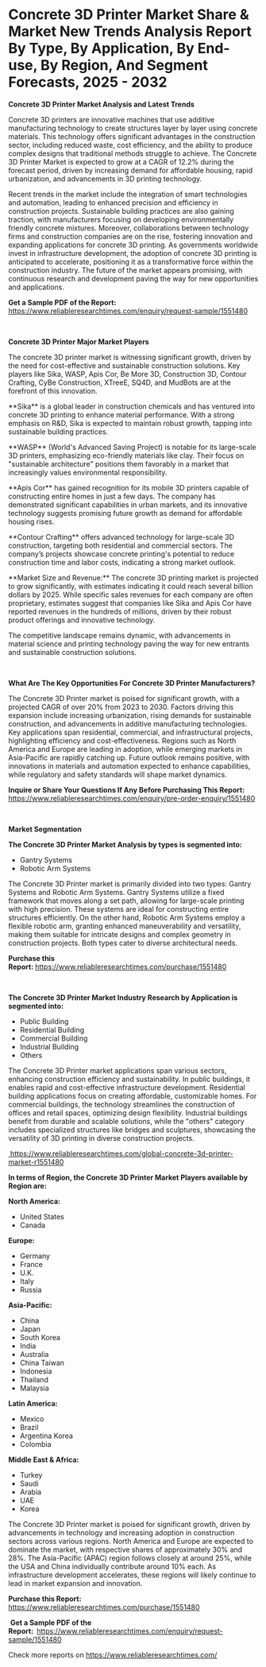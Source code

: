 <p><h1>Concrete 3D Printer Market Share & Market New Trends Analysis Report By Type, By Application, By End-use, By Region, And Segment Forecasts, 2025 - 2032</h1></p><p><strong>Concrete 3D Printer Market Analysis and Latest Trends</strong></p>
<p><p>Concrete 3D printers are innovative machines that use additive manufacturing technology to create structures layer by layer using concrete materials. This technology offers significant advantages in the construction sector, including reduced waste, cost efficiency, and the ability to produce complex designs that traditional methods struggle to achieve. The Concrete 3D Printer Market is expected to grow at a CAGR of 12.2% during the forecast period, driven by increasing demand for affordable housing, rapid urbanization, and advancements in 3D printing technology.</p><p>Recent trends in the market include the integration of smart technologies and automation, leading to enhanced precision and efficiency in construction projects. Sustainable building practices are also gaining traction, with manufacturers focusing on developing environmentally friendly concrete mixtures. Moreover, collaborations between technology firms and construction companies are on the rise, fostering innovation and expanding applications for concrete 3D printing. As governments worldwide invest in infrastructure development, the adoption of concrete 3D printing is anticipated to accelerate, positioning it as a transformative force within the construction industry. The future of the market appears promising, with continuous research and development paving the way for new opportunities and applications.</p></p>
<p><strong>Get a Sample PDF of the Report:&nbsp;</strong> <a href="https://www.reliableresearchtimes.com/enquiry/request-sample/1551480?utm_campaign=2479&utm_medium=2&utm_source=Github&utm_content=ia&utm_term=16022025&utm_id=concrete-3d-printer">https://www.reliableresearchtimes.com/enquiry/request-sample/1551480</a></p>
<p>&nbsp;</p>
<p><strong>Concrete 3D Printer Major Market Players</strong></p>
<p><p>The concrete 3D printer market is witnessing significant growth, driven by the need for cost-effective and sustainable construction solutions. Key players like Sika, WASP, Apis Cor, Be More 3D, Construction 3D, Contour Crafting, CyBe Construction, XTreeE, SQ4D, and MudBots are at the forefront of this innovation.</p><p>**Sika** is a global leader in construction chemicals and has ventured into concrete 3D printing to enhance material performance. With a strong emphasis on R&D, Sika is expected to maintain robust growth, tapping into sustainable building practices.</p><p>**WASP** (World's Advanced Saving Project) is notable for its large-scale 3D printers, emphasizing eco-friendly materials like clay. Their focus on "sustainable architecture" positions them favorably in a market that increasingly values environmental responsibility.</p><p>**Apis Cor** has gained recognition for its mobile 3D printers capable of constructing entire homes in just a few days. The company has demonstrated significant capabilities in urban markets, and its innovative technology suggests promising future growth as demand for affordable housing rises.</p><p>**Contour Crafting** offers advanced technology for large-scale 3D construction, targeting both residential and commercial sectors. The company’s projects showcase concrete printing's potential to reduce construction time and labor costs, indicating a strong market outlook.</p><p>**Market Size and Revenue:** The concrete 3D printing market is projected to grow significantly, with estimates indicating it could reach several billion dollars by 2025. While specific sales revenues for each company are often proprietary, estimates suggest that companies like Sika and Apis Cor have reported revenues in the hundreds of millions, driven by their robust product offerings and innovative technology.</p><p>The competitive landscape remains dynamic, with advancements in material science and printing technology paving the way for new entrants and sustainable construction solutions.</p></p>
<p>&nbsp;</p>
<p><strong>What Are The Key Opportunities For Concrete 3D Printer Manufacturers?</strong></p>
<p><p>The Concrete 3D Printer market is poised for significant growth, with a projected CAGR of over 20% from 2023 to 2030. Factors driving this expansion include increasing urbanization, rising demands for sustainable construction, and advancements in additive manufacturing technologies. Key applications span residential, commercial, and infrastructural projects, highlighting efficiency and cost-effectiveness. Regions such as North America and Europe are leading in adoption, while emerging markets in Asia-Pacific are rapidly catching up. Future outlook remains positive, with innovations in materials and automation expected to enhance capabilities, while regulatory and safety standards will shape market dynamics.</p></p>
<p><strong>Inquire or Share Your Questions If Any Before Purchasing This Report:</strong> <a href="https://www.reliableresearchtimes.com/enquiry/pre-order-enquiry/1551480?utm_campaign=2479&utm_medium=2&utm_source=Github&utm_content=ia&utm_term=16022025&utm_id=concrete-3d-printer">https://www.reliableresearchtimes.com/enquiry/pre-order-enquiry/1551480</a></p>
<p>&nbsp;</p>
<p><strong>Market Segmentation</strong></p>
<p><strong>The Concrete 3D Printer Market Analysis by types is segmented into:</strong></p>
<p><ul><li>Gantry Systems</li><li>Robotic Arm Systems</li></ul></p>
<p><p>The Concrete 3D Printer market is primarily divided into two types: Gantry Systems and Robotic Arm Systems. Gantry Systems utilize a fixed framework that moves along a set path, allowing for large-scale printing with high precision. These systems are ideal for constructing entire structures efficiently. On the other hand, Robotic Arm Systems employ a flexible robotic arm, granting enhanced maneuverability and versatility, making them suitable for intricate designs and complex geometry in construction projects. Both types cater to diverse architectural needs.</p></p>
<p><strong>Purchase this Report:&nbsp;</strong><a href="https://www.reliableresearchtimes.com/purchase/1551480?utm_campaign=2479&utm_medium=2&utm_source=Github&utm_content=ia&utm_term=16022025&utm_id=concrete-3d-printer">https://www.reliableresearchtimes.com/purchase/1551480</a></p>
<p>&nbsp;</p>
<p><strong>The Concrete 3D Printer Market Industry Research by Application is segmented into:</strong></p>
<p><ul><li>Public Building</li><li>Residential Building</li><li>Commercial Building</li><li>Industrial Building</li><li>Others</li></ul></p>
<p><p>The Concrete 3D Printer market applications span various sectors, enhancing construction efficiency and sustainability. In public buildings, it enables rapid and cost-effective infrastructure development. Residential building applications focus on creating affordable, customizable homes. For commercial buildings, the technology streamlines the construction of offices and retail spaces, optimizing design flexibility. Industrial buildings benefit from durable and scalable solutions, while the "others" category includes specialized structures like bridges and sculptures, showcasing the versatility of 3D printing in diverse construction projects.</p></p>
<p><a href="https://www.reliableresearchtimes.com/global-concrete-3d-printer-market-r1551480?utm_campaign=2479&utm_medium=2&utm_source=Github&utm_content=ia&utm_term=16022025&utm_id=concrete-3d-printer">&nbsp;https://www.reliableresearchtimes.com/global-concrete-3d-printer-market-r1551480</a></p>
<p><strong>In terms of Region, the Concrete 3D Printer Market Players available by Region are:</strong></p>
<p>
    <p> <strong> North America: </strong>
        <ul>
            <li>United States</li>
            <li>Canada</li>
        </ul>
        </p> 
    <p> <strong> Europe: </strong>
        <ul>
            <li>Germany</li>
            <li>France</li>
            <li>U.K.</li>
            <li>Italy</li>
            <li>Russia</li>
        </ul>
        </p> 
    <p> <strong> Asia-Pacific: </strong>
        <ul>
            <li>China</li>
            <li>Japan</li>
            <li>South Korea</li>
            <li>India</li>
            <li>Australia</li>
            <li>China Taiwan</li>
            <li>Indonesia</li>
            <li>Thailand</li>
            <li>Malaysia</li>
        </ul>
        </p> 
    <p> <strong> Latin America: </strong>
        <ul>
            <li>Mexico</li>
            <li>Brazil</li>
            <li>Argentina Korea</li>
            <li>Colombia</li>
        </ul>
        </p> 
    <p> <strong> Middle East & Africa: </strong>
        <ul>
            <li>Turkey</li>
            <li>Saudi</li>
            <li>Arabia</li>
            <li>UAE</li>
            <li>Korea</li>
        </ul>
    </p>
    </p>
<p><p>The Concrete 3D Printer market is poised for significant growth, driven by advancements in technology and increasing adoption in construction sectors across various regions. North America and Europe are expected to dominate the market, with respective shares of approximately 30% and 28%. The Asia-Pacific (APAC) region follows closely at around 25%, while the USA and China individually contribute around 10% each. As infrastructure development accelerates, these regions will likely continue to lead in market expansion and innovation.</p></p>
<p><strong>Purchase this Report: </strong><a href="https://www.reliableresearchtimes.com/purchase/1551480?utm_campaign=2479&utm_medium=2&utm_source=Github&utm_content=ia&utm_term=16022025&utm_id=concrete-3d-printer">https://www.reliableresearchtimes.com/purchase/1551480</a></p>
<p>&nbsp;<strong>Get a Sample PDF of the Report:&nbsp;&nbsp;</strong><a href="https://www.reliableresearchtimes.com/enquiry/request-sample/1551480?utm_campaign=2479&utm_medium=2&utm_source=Github&utm_content=ia&utm_term=16022025&utm_id=concrete-3d-printer">https://www.reliableresearchtimes.com/enquiry/request-sample/1551480</a></p>
<p><strong></strong></p>
<p>Check more reports on <a href="https://www.reliableresearchtimes.com/?utm_campaign=2479&utm_medium=2&utm_source=Github&utm_content=ia&utm_term=16022025&utm_id=concrete-3d-printer">https://www.reliableresearchtimes.com/</a></p>